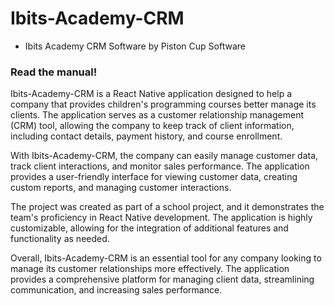 # Ibits-Academy-CRM
- Ibits Academy CRM Software by Piston Cup Software

### Read the manual!

Ibits-Academy-CRM is a React Native application designed to help a company that provides children's programming courses better manage its clients. The application serves as a customer relationship management (CRM) tool, allowing the company to keep track of client information, including contact details, payment history, and course enrollment.

With Ibits-Academy-CRM, the company can easily manage customer data, track client interactions, and monitor sales performance. The application provides a user-friendly interface for viewing customer data, creating custom reports, and managing customer interactions.

The project was created as part of a school project, and it demonstrates the team's proficiency in React Native development. The application is highly customizable, allowing for the integration of additional features and functionality as needed.

Overall, Ibits-Academy-CRM is an essential tool for any company looking to manage its customer relationships more effectively. The application provides a comprehensive platform for managing client data, streamlining communication, and increasing sales performance.
